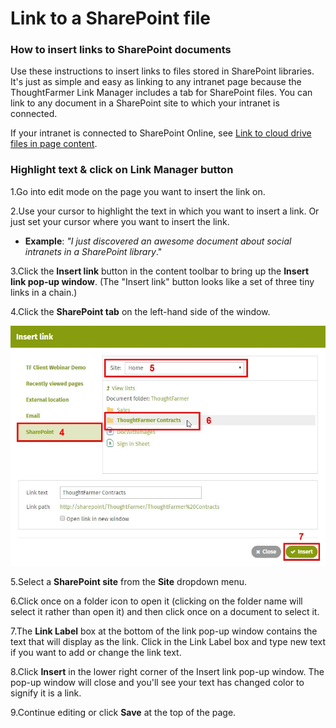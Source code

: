 # Link to a SharePoint file



### How to insert links to SharePoint documents

Use these instructions to insert links to files stored in SharePoint libraries. It's just as simple and easy as linking to any intranet page because the ThoughtFarmer Link Manager includes a tab for SharePoint files. You can link to any document in a SharePoint site to which your intranet is connected.  
  
If your intranet is connected to SharePoint Online, see [Link to cloud drive files in page content](../cloud-drive-integration/link-to-cloud-drive-files-in-page-content.md).

### Highlight text & click on Link Manager button

1.Go into edit mode on the page you want to insert the link on. 

2.Use your cursor to highlight the text in which you want to insert a link. Or just set your cursor where you want to insert the link.

* **Example**: _"I just discovered an awesome document about social intranets in a SharePoint library_."

3.Click the **Insert link** button in the content toolbar to bring up the **Insert link pop-up window**. \(The "Insert link" button looks like a set of three tiny links in a chain.\)

4.Click the **SharePoint tab** on the left-hand side of the window.

![](../../.gitbook/assets/1%20%2874%29.jpg)

5.Select a **SharePoint site** from the **Site** dropdown menu.

6.Click once on a folder icon to open it \(clicking on the folder name will select it rather than open it\) and then click once on a document to select it.

7.The **Link Label** box at the bottom of the link pop-up window contains the text that will display as the link. Click in the Link Label box and type new text if you want to add or change the link text.

8.Click **Insert** in the lower right corner of the Insert link pop-up window. The pop-up window will close and you'll see your text has changed color to signify it is a link.

9.Continue editing or click **Save** at the top of the page.

